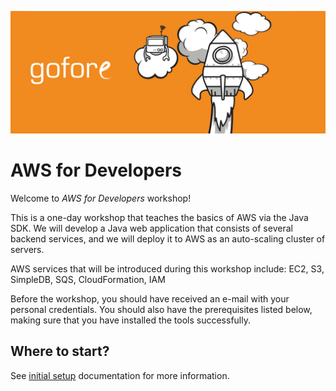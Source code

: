 
![AWS for Developers](/images/banner.png)

# AWS for Developers

Welcome to *AWS for Developers* workshop!

This is a one-day workshop that teaches the basics of AWS via the Java SDK. We will develop a Java web application that consists of several backend services, and we will deploy it to AWS as an auto-scaling cluster of servers.

AWS services that will be introduced during this workshop include: EC2, S3, SimpleDB, SQS, CloudFormation, IAM

Before the workshop, you should have received an e-mail with your personal credentials. You should also have the prerequisites listed below, making sure that you have installed the tools successfully.


## Where to start?

See [initial setup](workshop/README.md) documentation for more information.
